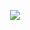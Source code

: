 <p align="center">
  <img src="https://github-readme-stats.vercel.app/api?username=un4ckn0wl3z&count_private=true&show_icons=true&theme=radical">
</p>
